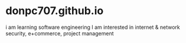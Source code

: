# donpc707.github.io
i am learning software engineering
I am interested in internet & network security, e+commerce, project management 
